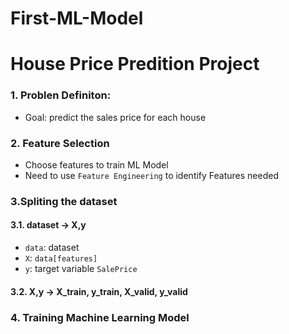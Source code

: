 # First-ML-Model
# House Price Predition Project
### 1. Problen Definiton:
- Goal: predict the sales price for each house

### 2. Feature Selection
- Choose features to train ML Model
- Need to use `Feature Engineering` to identify Features needed

### 3.Spliting the dataset
#### 3.1. dataset  &#8594; X,y
- `data`: dataset
- `X`: `data[features]`
- `y`: target variable `SalePrice`

#### 3.2. X,y &#8594; X_train, y_train, X_valid, y_valid

### 4. Training Machine Learning Model
